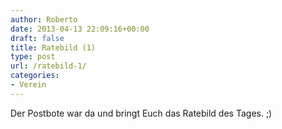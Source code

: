 ```yaml
---
author: Roberto
date: 2013-04-13 22:09:16+00:00
draft: false
title: Ratebild (1)
type: post
url: /ratebild-1/
categories:
- Verein
---
```


Der Postbote war da und bringt Euch das Ratebild des Tages. ;)
